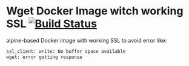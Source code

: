 # Wget Docker Image witch working SSL [![Build Status](https://api.cirrus-ci.com/github/cirruslabs/docker-wget.svg)](https://cirrus-ci.com/github/cirruslabs/docker-wget)

alpine-based Docker image with working SSL to avoid error like:

```bash
ssl_client: write: No buffer space available
wget: error getting response
```
